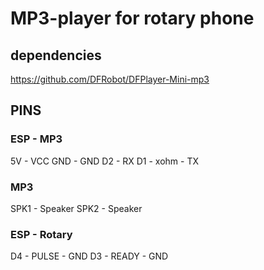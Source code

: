 # MP3-player for rotary phone
## dependencies
https://github.com/DFRobot/DFPlayer-Mini-mp3
## PINS
### ESP - MP3
5V - VCC
GND - GND
D2 - RX
D1 - xohm - TX

### MP3
SPK1 - Speaker
SPK2 - Speaker

### ESP - Rotary
D4 - PULSE - GND
D3 - READY - GND
